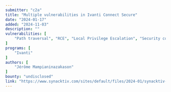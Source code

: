 ```yaml
---
submitter: "c2a"
title: "Multiple vulnerabilities in Ivanti Connect Secure"
date: "2024-01-17"
added: "2024-11-03"
description: ""
vulnerabilities: [
    "Path traversal", "RCE", "Local Privilege Escalation", "Security code review"
]
programs: [
    "Ivanti"
]
authors: [
    "Jérôme Mampianinazakason"
]
bounty: "undisclosed"
link: "https://www.synacktiv.com/sites/default/files/2024-01/synacktiv-pulseconnectsecure-multiple-vulnerabilities.pdf"
---
```




